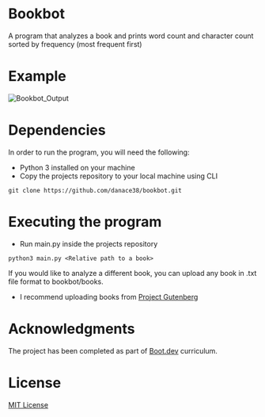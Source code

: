 # Bookbot
A program that analyzes a book and prints word count and character count sorted by frequency (most frequent first)

# Example

![Bookbot_Output](https://github.com/user-attachments/assets/3f8b2ae9-d47e-424d-9b4a-7f9a99d48185)

# Dependencies

In order to run the program, you will need the following:

* Python 3 installed on your machine
* Copy the projects repository to your local machine using CLI

```
git clone https://github.com/danace38/bookbot.git
```

# Executing the program

* Run main.py inside the projects repository

```
python3 main.py <Relative path to a book>
```

If you would like to analyze a different book, you can upload any book in .txt file format to bookbot/books.

* I recommend uploading books from [Project Gutenberg](https://www.gutenberg.org/)

# Acknowledgments

The project has been completed as part of [Boot.dev](https://boot.dev)
curriculum.

# License 
[MIT License](LICENSE)
